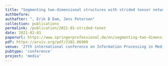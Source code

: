 ```yaml
---
title: "Segmenting two-dimensional structures with strided tensor networks"
authbefore: 
authafter: ", Erik B Dam, Jens Petersen"
collection: publications
permalink: /publication/2021-01-strided-tenet
date: 2021-02-01
paperurl: https://www.springerprofessional.de/en/segmenting-two-dimensional-structures-with-strided-tensor-networ/19277088
pdf: https://arxiv.org/pdf/2102.06900
venue: '27th international conference on Information Processing in Medical Imaging (IPMI)'
pubtype: 'conference'
project: 'media'
---
```

